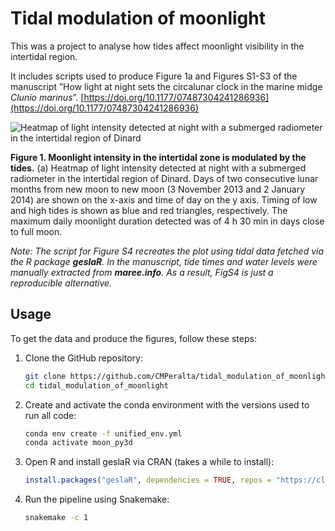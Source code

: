 # Tidal modulation of moonlight
This was a project to analyse how tides affect moonlight visibility in the intertidal region. 

It includes scripts used to produce Figure 1a and Figures S1-S3 of the manuscript ”How light at night sets the circalunar clock in the marine midge *Clunio marinus*”. [https://doi.org/10.1177/07487304241286936](https://doi.org/10.1177/07487304241286936)

![Heatmap of light intensity detected at night with a
submerged radiometer in the intertidal region of Dinard](02_visuals/Figure1a_nm_400_500_600_2cycles_NIGHT.png)

**Figure 1. Moonlight intensity in the intertidal zone is modulated by the tides.** (a) Heatmap of light intensity detected at night with a submerged radiometer in the intertidal region of Dinard. Days of two consecutive lunar months from new moon to new moon (3 November 2013 and 2 January 2014) are shown on the x-axis and time of day on the y axis. Timing of low and high tides is shown as blue and red triangles, respectively. The maximum daily moonlight duration detected was of 4 h 30 min in days close to full moon.


*Note: The script for Figure S4 recreates the plot using tidal data fetched via the R package **geslaR**. In the manuscript, tide times and water levels were manually extracted from **maree.info**.  As a result, FigS4 is just a reproducible alternative.*

## Usage

To get the data and produce the figures, follow these steps:

1. Clone the GitHub repository:

   ```bash
   git clone https://github.com/CMPeralta/tidal_modulation_of_moonlight.git
   cd tidal_modulation_of_moonlight
   ```

2. Create and activate the conda environment with the versions used to run all code: 

   ```bash
   conda env create -f unified_env.yml
   conda activate moon_py3d
   ```

3. Open R and install geslaR via CRAN (takes a while to install):

   ```r
   install.packages("geslaR", dependencies = TRUE, repos = "https://cloud.r-project.org")
   ```

4. Run the pipeline using Snakemake:

   ```bash
   snakemake -c 1
   ```